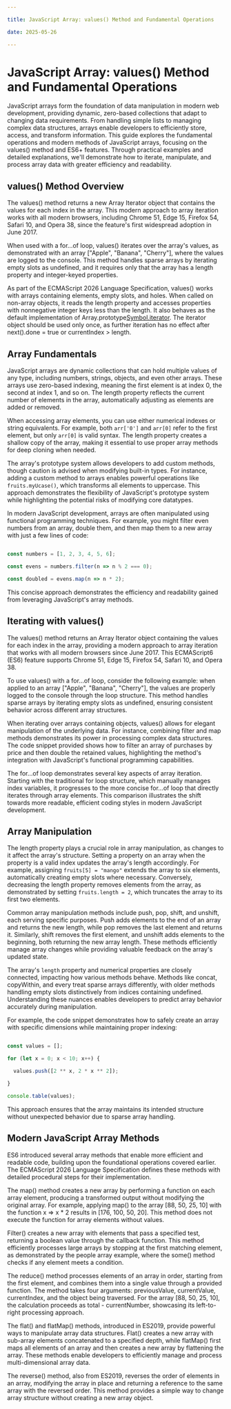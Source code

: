 ```yaml
---

title: JavaScript Array: values() Method and Fundamental Operations

date: 2025-05-26

---
```



# JavaScript Array: values() Method and Fundamental Operations

JavaScript arrays form the foundation of data manipulation in modern web development, providing dynamic, zero-based collections that adapt to changing data requirements. From handling simple lists to managing complex data structures, arrays enable developers to efficiently store, access, and transform information. This guide explores the fundamental operations and modern methods of JavaScript arrays, focusing on the values() method and ES6+ features. Through practical examples and detailed explanations, we'll demonstrate how to iterate, manipulate, and process array data with greater efficiency and readability.


## values() Method Overview

The values() method returns a new Array Iterator object that contains the values for each index in the array. This modern approach to array iteration works with all modern browsers, including Chrome 51, Edge 15, Firefox 54, Safari 10, and Opera 38, since the feature's first widespread adoption in June 2017.

When used with a for...of loop, values() iterates over the array's values, as demonstrated with an array ["Apple", "Banana", "Cherry"], where the values are logged to the console. This method handles sparse arrays by iterating empty slots as undefined, and it requires only that the array has a length property and integer-keyed properties.

As part of the ECMAScript 2026 Language Specification, values() works with arrays containing elements, empty slots, and holes. When called on non-array objects, it reads the length property and accesses properties with nonnegative integer keys less than the length. It also behaves as the default implementation of Array.prototype[Symbol.iterator](). The iterator object should be used only once, as further iteration has no effect after next().done = true or currentIndex > length.


## Array Fundamentals

JavaScript arrays are dynamic collections that can hold multiple values of any type, including numbers, strings, objects, and even other arrays. These arrays use zero-based indexing, meaning the first element is at index 0, the second at index 1, and so on. The length property reflects the current number of elements in the array, automatically adjusting as elements are added or removed.

When accessing array elements, you can use either numerical indexes or string equivalents. For example, both `arr['0']` and `arr[0]` refer to the first element, but only `arr[0]` is valid syntax. The length property creates a shallow copy of the array, making it essential to use proper array methods for deep cloning when needed.

The array's prototype system allows developers to add custom methods, though caution is advised when modifying built-in types. For instance, adding a custom method to arrays enables powerful operations like `fruits.myUcase()`, which transforms all elements to uppercase. This approach demonstrates the flexibility of JavaScript's prototype system while highlighting the potential risks of modifying core datatypes.

In modern JavaScript development, arrays are often manipulated using functional programming techniques. For example, you might filter even numbers from an array, double them, and then map them to a new array with just a few lines of code:

```javascript

const numbers = [1, 2, 3, 4, 5, 6];

const evens = numbers.filter(n => n % 2 === 0);

const doubled = evens.map(n => n * 2);

```

This concise approach demonstrates the efficiency and readability gained from leveraging JavaScript's array methods.


## Iterating with values()

The values() method returns an Array Iterator object containing the values for each index in the array, providing a modern approach to array iteration that works with all modern browsers since June 2017. This ECMAScript6 (ES6) feature supports Chrome 51, Edge 15, Firefox 54, Safari 10, and Opera 38.

To use values() with a for...of loop, consider the following example: when applied to an array ["Apple", "Banana", "Cherry"], the values are properly logged to the console through the loop structure. This method handles sparse arrays by iterating empty slots as undefined, ensuring consistent behavior across different array structures.

When iterating over arrays containing objects, values() allows for elegant manipulation of the underlying data. For instance, combining filter and map methods demonstrates its power in processing complex data structures. The code snippet provided shows how to filter an array of purchases by price and then double the retained values, highlighting the method's integration with JavaScript's functional programming capabilities.

The for...of loop demonstrates several key aspects of array iteration. Starting with the traditional for loop structure, which manually manages index variables, it progresses to the more concise for...of loop that directly iterates through array elements. This comparison illustrates the shift towards more readable, efficient coding styles in modern JavaScript development.


## Array Manipulation

The length property plays a crucial role in array manipulation, as changes to it affect the array's structure. Setting a property on an array when the property is a valid index updates the array's length accordingly. For example, assigning `fruits[5] = "mango"` extends the array to six elements, automatically creating empty slots where necessary. Conversely, decreasing the length property removes elements from the array, as demonstrated by setting `fruits.length = 2`, which truncates the array to its first two elements.

Common array manipulation methods include push, pop, shift, and unshift, each serving specific purposes. Push adds elements to the end of an array and returns the new length, while pop removes the last element and returns it. Similarly, shift removes the first element, and unshift adds elements to the beginning, both returning the new array length. These methods efficiently manage array changes while providing valuable feedback on the array's updated state.

The array's `length` property and numerical properties are closely connected, impacting how various methods behave. Methods like concat, copyWithin, and every treat sparse arrays differently, with older methods handling empty slots distinctively from indices containing undefined. Understanding these nuances enables developers to predict array behavior accurately during manipulation.

For example, the code snippet demonstrates how to safely create an array with specific dimensions while maintaining proper indexing:

```javascript

const values = [];

for (let x = 0; x < 10; x++) {

  values.push([2 ** x, 2 * x ** 2]);

}

console.table(values);

```

This approach ensures that the array maintains its intended structure without unexpected behavior due to sparse array handling.


## Modern JavaScript Array Methods

ES6 introduced several array methods that enable more efficient and readable code, building upon the foundational operations covered earlier. The ECMAScript 2026 Language Specification defines these methods with detailed procedural steps for their implementation.

The map() method creates a new array by performing a function on each array element, producing a transformed output without modifying the original array. For example, applying map() to the array [88, 50, 25, 10] with the function x => x * 2 results in [176, 100, 50, 20]. This method does not execute the function for array elements without values.

Filter() creates a new array with elements that pass a specified test, returning a boolean value through the callback function. This method efficiently processes large arrays by stopping at the first matching element, as demonstrated by the people array example, where the some() method checks if any element meets a condition.

The reduce() method processes elements of an array in order, starting from the first element, and combines them into a single value through a provided function. The method takes four arguments: previousValue, currentValue, currentIndex, and the object being traversed. For the array [88, 50, 25, 10], the calculation proceeds as total - currentNumber, showcasing its left-to-right processing approach.

The flat() and flatMap() methods, introduced in ES2019, provide powerful ways to manipulate array data structures. Flat() creates a new array with sub-array elements concatenated to a specified depth, while flatMap() first maps all elements of an array and then creates a new array by flattening the array. These methods enable developers to efficiently manage and process multi-dimensional array data.

The reverse() method, also from ES2019, reverses the order of elements in an array, modifying the array in place and returning a reference to the same array with the reversed order. This method provides a simple way to change array structure without creating a new array object.

